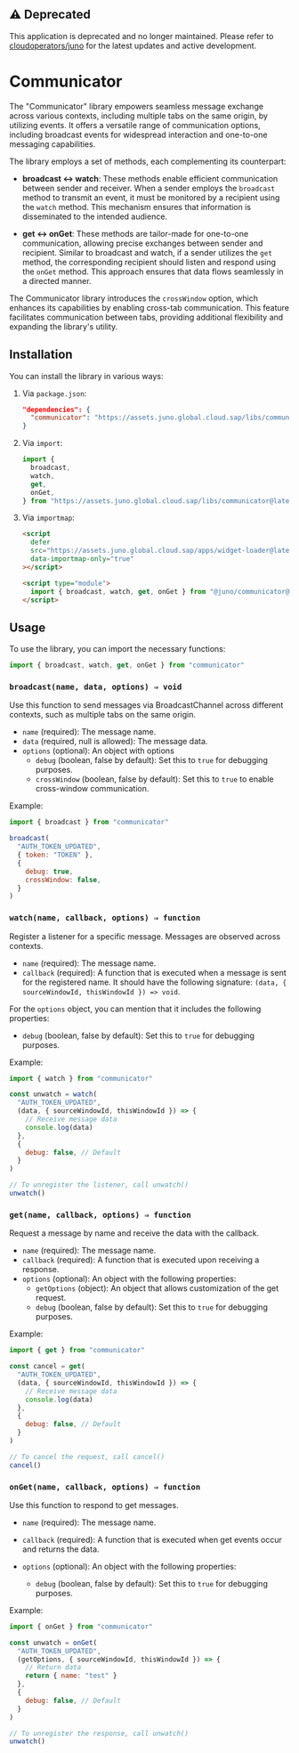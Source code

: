 ## ⚠️ Deprecated

This application is deprecated and no longer maintained. Please refer to [cloudoperators/juno](https://github.com/cloudoperators/juno) for the latest updates and active development.

# Communicator

The "Communicator" library empowers seamless message exchange across various contexts, including multiple tabs on the same origin, by utilizing events. It offers a versatile range of communication options, including broadcast events for widespread interaction and one-to-one messaging capabilities.

The library employs a set of methods, each complementing its counterpart:

- **broadcast <-> watch**: These methods enable efficient communication between sender and receiver. When a sender employs the `broadcast` method to transmit an event, it must be monitored by a recipient using the `watch` method. This mechanism ensures that information is disseminated to the intended audience.

- **get <-> onGet**: These methods are tailor-made for one-to-one communication, allowing precise exchanges between sender and recipient. Similar to broadcast and watch, if a sender utilizes the `get` method, the corresponding recipient should listen and respond using the `onGet` method. This approach ensures that data flows seamlessly in a directed manner.

The Communicator library introduces the `crossWindow` option, which enhances its capabilities by enabling cross-tab communication. This feature facilitates communication between tabs, providing additional flexibility and expanding the library's utility.

## Installation

You can install the library in various ways:

1. Via `package.json`:

   ```json
   "dependencies": {
     "communicator": "https://assets.juno.global.cloud.sap/libs/communicator@latest/package.tgz"
   }
   ```

2. Via `import`:

   ```javascript
   import {
     broadcast,
     watch,
     get,
     onGet,
   } from "https://assets.juno.global.cloud.sap/libs/communicator@latest/build/index.js"
   ```

3. Via `importmap`:

   ```html
   <script
     defer
     src="https://assets.juno.global.cloud.sap/apps/widget-loader@latest/build/app.js"
     data-importmap-only="true"
   ></script>

   <script type="module">
     import { broadcast, watch, get, onGet } from "@juno/communicator@latest"
   </script>
   ```

## Usage

To use the library, you can import the necessary functions:

```javascript
import { broadcast, watch, get, onGet } from "communicator"
```

### `broadcast(name, data, options) ⇒ void`

Use this function to send messages via BroadcastChannel across different contexts, such as multiple tabs on the same origin.

- `name` (required): The message name.
- `data` (required, null is allowed): The message data.
- `options` (optional): An object with options
  - `debug` (boolean, false by default): Set this to `true` for debugging purposes.
  - `crossWindow` (boolean, false by default): Set this to `true` to enable cross-window communication.

Example:

```javascript
import { broadcast } from "communicator"

broadcast(
  "AUTH_TOKEN_UPDATED",
  { token: "TOKEN" },
  {
    debug: true,
    crossWindow: false,
  }
)
```

### `watch(name, callback, options) ⇒ function`

Register a listener for a specific message. Messages are observed across contexts.

- `name` (required): The message name.
- `callback` (required): A function that is executed when a message is sent for the registered name. It should have the following signature: `(data, { sourceWindowId, thisWindowId }) => void`.

For the `options` object, you can mention that it includes the following properties:

- `debug` (boolean, false by default): Set this to `true` for debugging purposes.

Example:

```javascript
import { watch } from "communicator"

const unwatch = watch(
  "AUTH_TOKEN_UPDATED",
  (data, { sourceWindowId, thisWindowId }) => {
    // Receive message data
    console.log(data)
  },
  {
    debug: false, // Default
  }
)

// To unregister the listener, call unwatch()
unwatch()
```

### `get(name, callback, options) ⇒ function`

Request a message by name and receive the data with the callback.

- `name` (required): The message name.
- `callback` (required): A function that is executed upon receiving a response.
- `options` (optional): An object with the following properties:
  - `getOptions` (object): An object that allows customization of the get request.
  - `debug` (boolean, false by default): Set this to `true` for debugging purposes.

Example:

```javascript
import { get } from "communicator"

const cancel = get(
  "AUTH_TOKEN_UPDATED",
  (data, { sourceWindowId, thisWindowId }) => {
    // Receive message data
    console.log(data)
  },
  {
    debug: false, // Default
  }
)

// To cancel the request, call cancel()
cancel()
```

### `onGet(name, callback, options) ⇒ function`

Use this function to respond to get messages.

- `name` (required): The message name.
- `callback` (required): A function that is executed when get events occur and returns the data.
- `options` (optional): An object with the following properties:

  - `debug` (boolean, false by default): Set this to `true` for debugging purposes.

Example:

```javascript
import { onGet } from "communicator"

const unwatch = onGet(
  "AUTH_TOKEN_UPDATED",
  (getOptions, { sourceWindowId, thisWindowId }) => {
    // Return data
    return { name: "test" }
  },
  {
    debug: false, // Default
  }
)

// To unregister the response, call unwatch()
unwatch()
```
